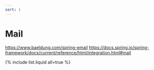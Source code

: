 ```yaml
---
sort: 1
---
```


# Mail

https://www.baeldung.com/spring-email
https://docs.spring.io/spring-framework/docs/current/reference/html/integration.html#mail

{% include list.liquid all=true %}
